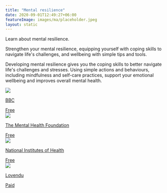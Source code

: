 ```yaml
---
title: "Mental resilience"
date: 2020-09-01T12:49:27+06:00
featureImage: images/ma/placeholder.jpeg
layout: static
---
```


Learn about mental resilience.

Strengthen your mental resilience, equipping yourself with coping skills to navigate life's challenges, and wellbeing with simple tips and tools. 

Developing mental resilience gives you the coping skills to better navigate life's challenges and stresses. Using simple actions and behaviours, including mindfulness and self-care practices, support your emotional wellbeing and improves overall mental health.

<a class="ma-link" href="https://www.bbc.co.uk/programmes/articles/YfRzhXDKSZQxFVn30TlXBj/your-mental-health-toolkit"><div class="ma-card ma-card-Health"><div class="ma-icon"><img src ="/images/icon-check.png"/></div><div class="ma-name"><p>BBC</p></div><div class="ma-paid-text"><span>Free </span></div></div></a><a class="ma-link" href="https://www.mentalhealth.org.uk/explore-mental-health/publications/emotional-resilience-toolkit"><div class="ma-card ma-card-Health"><div class="ma-icon"><img src ="/images/icon-check.png"/></div><div class="ma-name"><p>The Mental Health Foundation</p></div><div class="ma-paid-text"><span>Free </span></div></div></a><a class="ma-link" href="https://www.nih.gov/health-information/emotional-wellness-toolkit"><div class="ma-card ma-card-Health"><div class="ma-icon"><img src ="/images/icon-check.png"/></div><div class="ma-name"><p>National Institutes of Health</p></div><div class="ma-paid-text"><span>Free </span></div></div></a><a class="ma-link" href="https://www.awin1.com/cread.php?awinmid=25994&awinaffid=1198638&ued=https%3A%2F%2Flovendu.co.uk%2F"><div class="ma-card ma-card-Health"><div class="ma-icon"><img src ="/images/icon-pound.png"/></div><div class="ma-name"><p>Lovendu</p></div><div class="ma-paid-text"><span>Paid</span></div></div></a>  

<br/><br/>







